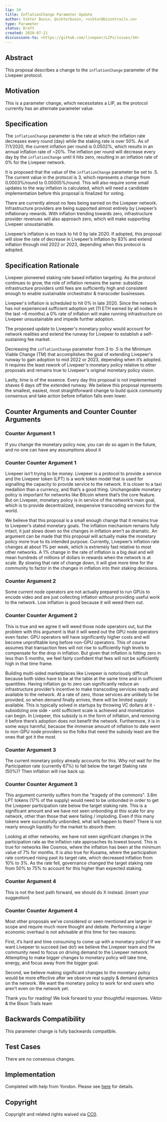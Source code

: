 ```yaml
---
lip: 34
title: InflationChange Parameter Update
author: Viktor Bunin, @viktorbunin, <viktor@bisontrails.co> 
type: Parameter
status: Draft
created: 2020-07-21
discussions-to: <https://github.com/livepeer/LIPs/issues/34>
---
```


## Abstract

This proposal describes a change to the `inflationChange` parameter of the Livepeer protocol.

## Motivation

This is a parameter change, which necessitates a LIP, as the protocol currently has an alternate parameter value.

## Specification

The `inflationChange` parameter is the rate at which the inflation rate decreases every round (day) while the staking rate is over 50%. As of 7/1/2020, the current inflation per round is 0.0502%, which results in an annual inflation rate of ~20%. The inflation per round will decrease every day by the `inflationChange` until it hits zero, resulting in an inflation rate of 0% for the Livepeer network.

It is proposed that the value of the `inflationChange` parameter be set to .5. The current value in the protocol is 3, which represents a change from 0.0003%/round to 0.00005%/round. This will also require some small updates to the way inflation is calculated, which will need a candidate implementation before this proposal is finalized for voting.

There are currently almost no fees being earned on the Livepeer network. Infrastructure providers are being supported almost entirely by Livepeer’s inflationary rewards. With inflation trending towards zero, infrastructure provider revenues will also approach zero, which will make supporting Livepeer unsustainable.

Livepeer’s inflation is on track to hit 0 by late 2020. If adopted, this proposal will slow the rate of decrease in Livepeer’s inflation by 83% and extend inflation through mid 2022 or 2023, depending when this protocol is adopted.

## Specification Rationale

Livepeer pioneered staking rate based inflation targeting. As the protocol continues to grow, the role of inflation remains the same: subsidize infrastructure providers until fees are sufficiently high and consistent enough to enable sustainable orchestrator & transcoder businesses.

Livepeer's inflation is scheduled to hit 0% in late 2020. Since the network has not experienced sufficient adoption yet (11 ETH earned by all nodes in the last ~6 months) a 0% rate of inflation will make running infrastructure on Livepeer unsustainable and impede further adoption.

The proposed update to Livepeer's monetary policy would account for network realities and extend the runway for Livepeer to establish a self-sustaining fee market.

Decreasing the `inflationChange` parameter from 3 to .5 is the Minimum Viable Change (TM) that accomplishes the goal of extending Livepeer's runway to gain adoption to mid 2022 or 2023, depending when it’s adopted. It requires the least rework of Livepeer's monetary policy relative to other proposals and remains true to Livepeer's original monetary policy vision.

Lastly, time is of the essence. Every day this proposal is not implemented shaves 6 days off the extended runway. We believe this proposal represents the smallest, easiest, most straightforward change to build quick community consensus and take action before inflation falls even lower.

## Counter Arguments and Counter Counter Arguments

### Counter Argument 1
If you change the monetary policy now, you can do so again in the future, and no one can have any assumptions about it

### Counter Counter Argument 1
Livepeer isn’t trying to be money. Livepeer is a protocol to provide a service and the Livepeer token (LPT) is a work token model that is used for signalling the capacity to provide service to the network. It is closer to a taxi medallion than a currency, and that’s a good thing. Unchangeable monetary policy is important for networks like Bitcoin where that’s the core feature. But on Livepeer, monetary policy is in service of the network’s main goal, which is to provide decentralized, inexpensive transcoding services for the world.

We believe that this proposal is a small enough change that it remains true to Livepeer’s stated monetary goals. The inflation mechanism remains fully intact, it just slows down so the changes in inflation aren’t as dramatic. An argument can be made that this proposal will actually make the monetary policy more true to its intended purpose. Currently, Livepeer’s inflation rate changes at about 1% per week, which is extremely fast relative to most other networks. A 1% change in the rate of inflation is a big deal and will mean hundreds of millions of dollars in rewards when the network is at scale. By slowing that rate of change down, it will give more time for the community to factor in the changes in inflation into their staking decisions.

### Counter Argument 2
Some current node operators are not actually prepared to run GPUs to encode video and are just collecting inflation without providing useful work to the network. Low inflation is good because it will weed them out.

### Counter Counter Argument 2
This is true and we agree it will weed those node operators out, but the problem with this argument is that it will weed out the GPU node operators even faster. GPU operators will have significantly higher costs and will become unprofitable long before non-GPU operators. This of course assumes that transaction fees will not rise to sufficiently high levels to compensate for the drop in inflation. But given that inflation is hitting zero in less than 5 months, we feel fairly confident that fees will not be sufficiently high in that time frame.

Building multi-sided marketplaces like Livepeer is notoriously difficult because both sides have to be at the table at the same time and in sufficient quantities. Having inflation go to zero can significantly reduce an infrastructure provider’s incentive to make transcoding services ready and available to the network. At a rate of zero, those services are unlikely to be provided, so when demand finally arrives, there will be limited supply available. This is typically solved in startups by throwing VC dollars at it - subsidizing one side - until sufficient scale is achieved and monetization can begin. In Livepeer, this subsidy is in the form of inflation, and removing it before there’s adoption does not benefit the network. Furthermore, it is in some ways harmful, because the immense amount of inflation to date went to non-GPU node providers so the folks that need the subsidy least are the ones that got it the most.

### Counter Argument 3
The current monetary policy already accounts for this. Why not wait for the Participation rate (currently 67%) to fall below the target Staking rate (50%)? Then inflation will rise back up.

### Counter Counter Argument 3
This argument currently suffers from the "tragedy of the commons". 3.8m LPT tokens (17% of the supply) would need to be unbonded in order to get the Livepeer participation rate below the target staking rate. This is a significant amount and we have not seen unbonding at this scale for any network, other than those that were failing / imploding. Even if this many tokens were successfully unbonded, what will happen to them? There is not nearly enough liquidity for the market to absorb them.

Looking at other networks, we have not seen significant changes in the participation rate as the inflation rate approaches its lowest bound. This is true for networks like Cosmos, where the inflation has been at the minimum value of 7% for months. It is also true for Kusama, where the participation rate continued rising past its target rate, which decreased inflation from 10% to 3%. As the rate fell, governance changed the target staking rate from 50% to 75% to account for this higher than expected staking.

### Counter Argument 4
This is not the best path forward, we should do X instead. (insert your suggestion)

### Counter Counter Argument 4
Most other proposals we’ve considered or seen mentioned are larger in scope and require much more thought and debate. Performing a larger economic overhaul is not advisable at this time for two reasons:

First, it’s hard and time consuming to come up with a monetary policy! If we want Livepeer to succeed (we do!) we believe the Livepeer team and the community need to focus on driving demand to the Livepeer network. Attempting to make bigger changes to monetary policy will take time, energy, and focus away from the bigger goal.

Second, we believe making significant changes to the monetary policy would be more effective after we observe real supply & demand dynamics on the network. We want the monetary policy to work for end users who aren’t even on the network yet.

Thank you for reading! We look forward to your thoughtful responses.
Viktor & the Bison Trails team

## Backwards Compatibility

This parameter change is fully backwards compatible. 

## Test Cases

There are no consensus changes.

## Implementation

Completed with help from Yondon. Please see [here](https://github.com/livepeer/LIPs/issues/34#issuecomment-659575558) for details.

## Copyright

Copyright and related rights waived via [CC0](https://creativecommons.org/publicdomain/zero/1.0/).
